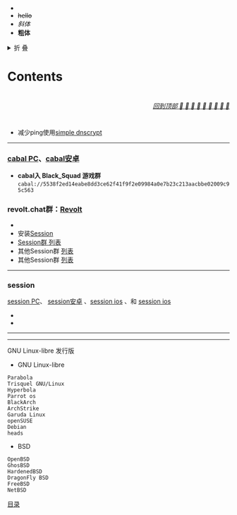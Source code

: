 - <!-- https://xianbai.me/learn-md/index.html --> 
- ~~hello~~
- *斜体*
- **粗体**
<details>
  <summary> 折 叠 </summary>
    <p> 文本 </P>
</details>

# Contents
#
*<div align="right"><a href="#Contents">回到顶部 :maple_leaf: :cherries: :lemon: :strawberry: :peach: :eggplant: :pear: :corn: :tomato:</a></div>*
#
- 减少ping使用[simple dnscrypt](https://simplednscrypt.org)
-----------------------------------------------------------------------------------------------

### [cabal PC](https://github.com/cabal-club/cabal-desktop)、[cabal安卓](https://github.com/cabal-club/cabal-mobile)
- **cabal入 Black_Squad 游戏群** ```cabal://5538f2ed14eabe8dd3ce62f41f9f2e09984a0e7b23c213aacbbe02009c95c563```


### revolt.chat群：[Revolt](https://rvlt.gg)

- <!-- [开源世界、minetest开源世界、minetest中文论坛，MineTest教程, mc教程，mc服务器教程，我的世界教程，我的世界服务器教程，我的世界开服、我的世界](https://github.com/GNU-Linux-libre/open-source-world) --> 
- 安装[Session](https://github.com/oxen-io)
- [Session群 列表](https://github.com/GNU-Linux-libre/Awesome-Session-Group-List)
- 其他Session群 [列表](https://session.directory/)
- 其他Session群 [列表](http://lokilocker.com/Mods/Session-Groups/wiki/Session-Open-Groups)
-- --
### session
[session PC](https://github.com/oxen-io/session-desktop/releases)、 [session安卓](https://f-droid.org/en/packages/network.loki.messenger.fdroid/) 、[session ios](https://apps.apple.com/us/app/session-private-messenger/id1470168868) 、和 [session ios](https://github.com/oxen-io/session-ios/releases)



- <!-- YY 83772225 -->
- <!-- Black_Squad 游戏 YY 344978  -->
---- --

---- --
GNU Linux-libre 发行版
- GNU Linux-libre
```
Parabola
Trisquel GNU/Linux
Hyperbola
Parrot os
BlackArch
ArchStrike
Garuda Linux
openSUSE
Debian
heads

```

- BSD
```
OpenBSD
GhosBSD
HardenedBSD
DragonFly BSD
FreeBSD
NetBSD
```

[目录](#contents)

<!--  ```
1sh15-htv9r
fbf8z-xk3yk
aqwe6-mrcty
dzhsx-e5g1f
ayq9y-9g5zc
gmjcd-xjseb
6qt3q-mkzmn
zaa97-mgw5x
rhg1g-kvcd1
xasy8-190zx
``` --> 
